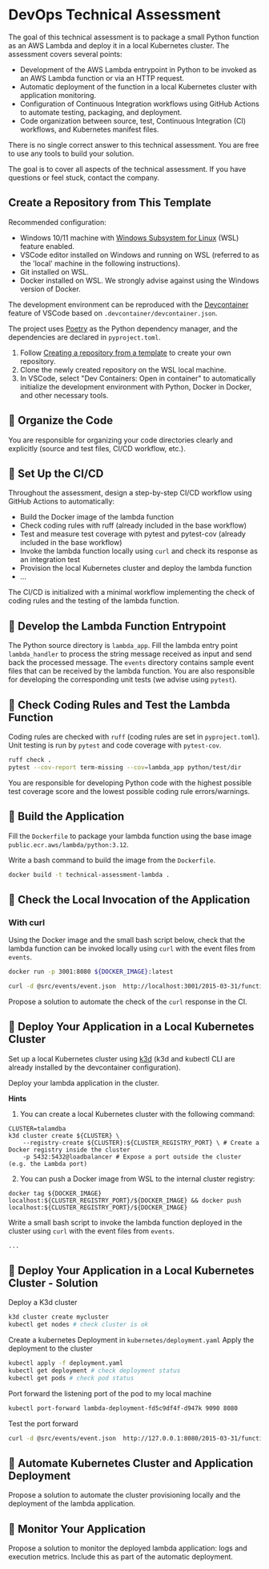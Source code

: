 # DevOps Technical Assessment

The goal of this technical assessment is to package a small Python function as an AWS Lambda and deploy it in a local Kubernetes cluster. The assessment covers several points:
- Development of the AWS Lambda entrypoint in Python to be invoked as an AWS Lambda function or via an HTTP request.
- Automatic deployment of the function in a local Kubernetes cluster with application monitoring.
- Configuration of Continuous Integration workflows using GitHub Actions to automate testing, packaging, and deployment.
- Code organization between source, test, Continuous Integration (CI) workflows, and Kubernetes manifest files.

There is no single correct answer to this technical assessment. You are free to use any tools to build your solution.

The goal is to cover all aspects of the technical assessment. If you have questions or feel stuck, contact the company.

## Create a Repository from This Template

Recommended configuration:
- Windows 10/11 machine with [Windows Subsystem for Linux](https://learn.microsoft.com/en-us/windows/wsl/install) (WSL) feature enabled.
- VSCode editor installed on Windows and running on WSL (referred to as the 'local' machine in the following instructions).
- Git installed on WSL.
- Docker installed on WSL. We strongly advise against using the Windows version of Docker.

The development environment can be reproduced with the [Devcontainer](https://code.visualstudio.com/docs/devcontainers/containers) feature of VSCode based on `.devcontainer/devcontainer.json`.

The project uses [Poetry](https://python-poetry.org/) as the Python dependency manager, and the dependencies are declared in `pyproject.toml`.

1. Follow [Creating a repository from a template](https://docs.github.com/en/repositories/creating-and-managing-repositories/creating-a-repository-from-a-template) to create your own repository.
2. Clone the newly created repository on the WSL local machine.
3. In VSCode, select "Dev Containers: Open in container" to automatically initialize the development environment with Python, Docker in Docker, and other necessary tools.

## 🎯 Organize the Code

You are responsible for organizing your code directories clearly and explicitly (source and test files, CI/CD workflow, etc.).

## 🎯 Set Up the CI/CD

Throughout the assessment, design a step-by-step CI/CD workflow using GitHub Actions to automatically:
- Build the Docker image of the lambda function
- Check coding rules with ruff (already included in the base workflow)
- Test and measure test coverage with pytest and pytest-cov (already included in the base workflow)
- Invoke the lambda function locally using `curl` and check its response as an integration test
- Provision the local Kubernetes cluster and deploy the lambda function
- ...

The CI/CD is initialized with a minimal workflow implementing the check of coding rules and the testing of the lambda function.

## 🎯 Develop the Lambda Function Entrypoint

The Python source directory is `lambda_app`.
Fill the lambda entry point `lambda_handler` to process the string message received as input and send back the processed message.
The `events` directory contains sample event files that can be received by the lambda function.
You are also responsible for developing the corresponding unit tests (we advise using `pytest`).

## 🎯 Check Coding Rules and Test the Lambda Function

Coding rules are checked with `ruff` (coding rules are set in `pyproject.toml`).
Unit testing is run by `pytest` and code coverage with `pytest-cov`.

```bash
ruff check .
pytest --cov-report term-missing --cov=lambda_app python/test/dir
```

You are responsible for developing Python code with the highest possible test coverage score and the lowest possible coding rule errors/warnings.

## 🎯 Build the Application
Fill the `Dockerfile` to package your lambda function using the base image `public.ecr.aws/lambda/python:3.12`.

Write a bash command to build the image from the `Dockerfile`.

```bash
docker build -t technical-assessment-lambda .
```

## 🎯 Check the Local Invocation of the Application

### With curl

Using the Docker image and the small bash script below, check that the lambda function can be invoked locally using `curl` with the event files from `events`.

```bash
docker run -p 3001:8080 ${DOCKER_IMAGE}:latest

curl -d @src/events/event.json  http://localhost:3001/2015-03-31/functions/function/invocations
```

Propose a solution to automate the check of the `curl` response in the CI.

## 🎯 Deploy Your Application in a Local Kubernetes Cluster

Set up a local Kubernetes cluster using [k3d](https://k3d.io/v5.7.4/) (k3d and kubectl CLI are already installed by the devcontainer configuration).

Deploy your lambda application in the cluster.

**Hints**
1. You can create a local Kubernetes cluster with the following command:
```
CLUSTER=talamdba
k3d cluster create ${CLUSTER} \
    --registry-create ${CLUSTER}:${CLUSTER_REGISTRY_PORT} \ # Create a Docker registry inside the cluster
    -p 5432:5432@loadbalancer # Expose a port outside the cluster (e.g. the Lambda port)
```

2. You can push a Docker image from WSL to the internal cluster registry:
```
docker tag ${DOCKER_IMAGE} localhost:${CLUSTER_REGISTRY_PORT}/${DOCKER_IMAGE} && docker push localhost:${CLUSTER_REGISTRY_PORT}/${DOCKER_IMAGE}
```

Write a small bash script to invoke the lambda function deployed in the cluster using `curl` with the event files from `events`.
```bash
...
```

## 🎯 Deploy Your Application in a Local Kubernetes Cluster - Solution

Deploy a K3d cluster

```bash
k3d cluster create mycluster
kubectl get nodes # check cluster is ok
```

Create a kubernetes Deployment in `kubernetes/deployment.yaml`
Apply the deployment to the cluster

```bash
kubectl apply -f deployment.yaml
kubectl get deployment # check deployment status
kubectl get pods # check pod status
```

Port forward the listening port of the pod to my local machine

```bash
kubectl port-forward lambda-deployment-fd5c9df4f-d947k 9090 8080
```
Test the port forward

```bash
curl -d @src/events/event.json  http://127.0.0.1:8080/2015-03-31/functions/function/invocations
```

## 🎯 Automate Kubernetes Cluster and Application Deployment

Propose a solution to automate the cluster provisioning locally and the deployment of the lambda application.

## 🎯 Monitor Your Application

Propose a solution to monitor the deployed lambda application: logs and execution metrics. Include this as part of the automatic deployment.
